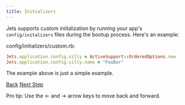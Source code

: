 ```yaml
---
title: Initializers
---
```


Jets supports custom iniitalization by running your app's `config/initalizers` files during the bootup process.  Here's an example:

config/initializers/custom.rb:

```ruby
Jets.application.config.silly = ActiveSupport::OrderedOptions.new
Jets.application.config.silly.name = "FooBar"
```

The example above is just a simple example.

<a id="prev" class="btn btn-basic" href="{% link _docs/jets-turbines.md %}">Back</a>
<a id="next" class="btn btn-primary" href="{% link _docs/custom-resources.md %}">Next Step</a>
<p class="keyboard-tip">Pro tip: Use the <- and -> arrow keys to move back and forward.</p>
